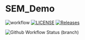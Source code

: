 # SEM_Demo

![workflow](https://github.com/Kevin-Sim/sem_2022_labs/actions/workflows/main.yml/badge.svg)
[![LICENSE](https://img.shields.io/github/license/grayallen68/sem.svg?style=flat-square)](https://github.com/grayallen68/sem-population/blob/master/LICENSE)
[![Releases](https://img.shields.io/github/release/grayallen68/sem/all.svg?style=flat-square)](https://github.com/grayallen68/sem-population/releases)

![Github Workflow Status (branch)](https://img.shields.io/github/actions/workflow/status/grayallen68/sem-population/main.yml?branch=develop)